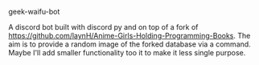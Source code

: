geek-waifu-bot

A discord bot built with discord py and on top of a fork of https://github.com/laynH/Anime-Girls-Holding-Programming-Books. The aim is to provide a random image of the forked database via a command. Maybe I'll add smaller functionality too it to make it less single purpose.
